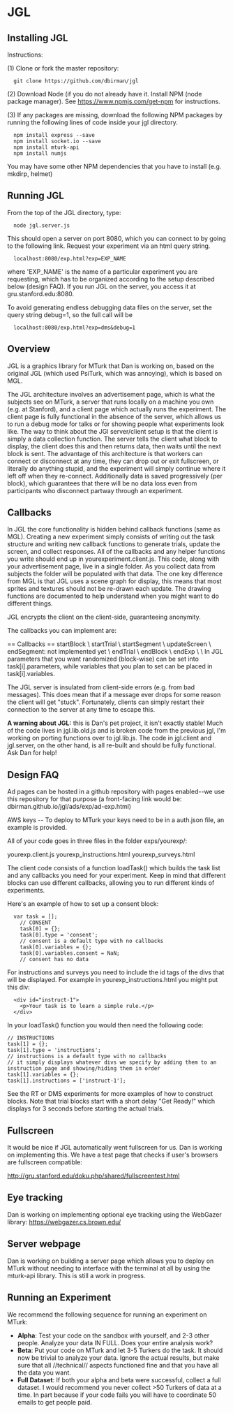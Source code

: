 
# JGL

## Installing JGL

Instructions:

(1) Clone or fork the master repository:

```
  git clone https://github.com/dbirman/jgl
```

(2) Download Node (if you do not already have it. Install NPM (node package manager). See https://www.npmjs.com/get-npm for instructions. 

(3) If any packages are missing, download the following NPM packages by running the following lines of code inside your jgl directory.

```
  npm install express --save
  npm install socket.io --save
  npm install mturk-api
  npm install numjs
```

You may have some other NPM dependencies that you have to install (e.g. mkdirp, helmet)

## Running JGL

From the top of the JGL directory, type:

```
  node jgl.server.js
```

This should open a server on port 8080, which you can connect to by going to the following link. Request your experiment via an html query string.

```
  localhost:8080/exp.html?exp=EXP_NAME
```
  
where 'EXP_NAME' is the name of a particular experiment you are requesting, which has to be organized according to the setup described below (design FAQ). If you run JGL on the server, you access it at gru.stanford.edu:8080.

To avoid generating endless debugging data files on the server, set the query string debug=1, so the full call will be 

```
  localhost:8080/exp.html?exp=dms&debug=1
```

## Overview

JGL is a graphics library for MTurk that Dan is working on, based on the original JGL (which used PsiTurk, which was annoying), which is based on MGL.

The JGL architecture involves an advertisement page, which is what the subjects see on MTurk, a server that runs locally on a machine you own (e.g. at Stanford), and a client page which actually runs the experiment. The client page is fully functional in the absence of the server, which allows us to run a debug mode for talks or for showing people what experiments look like. The way to think about the JGl server/client setup is that the client is simply a data collection function. The server tells the client what block to display, the client does this and then returns data, then waits until the next block is sent. The advantage of this architecture is that workers can connect or disconnect at any time, they can drop out or exit fullscreen, or literally do anything stupid, and the experiment will simply continue where it left off when they re-connect. Additionally data is saved progressively (per block), which guarantees that there will be no data loss even from participants who disconnect partway through an experiment.

## Callbacks

In JGL the core functionality is hidden behind callback functions (same as MGL). Creating a new experiment simply consists of writing out the task structure and writing new callback functions to generate trials, update the screen, and collect responses. All of the callbacks and any helper functions you write should end up in yourexperiment.client.js. This code, along with your advertisement page, live in a single folder. As you collect data from subjects the folder will be populated with that data. The one key difference from MGL is that JGL uses a scene graph for display, this means that most sprites and textures should not be re-drawn each update. The drawing functions are documented to help understand when you might want to do different things.

JGL encrypts the client on the client-side, guaranteeing anonymity.

The callbacks you can implement are:

== Callbacks ==
startBlock \\
startTrial \\
startSegment \\
updateScreen \\
endSegment: not implemented yet \\
endTrial \\
endBlock \\
endExp \\
\\
In JGL parameters that you want randomized (block-wise) can be set into task[i].parameters, while variables that you plan to set can be placed in task[i].variables.

The JGL server is insulated from client-side errors (e.g. from bad messages). This does mean that if a message ever drops for some reason the client will get "stuck". Fortunately, clients can simply restart their connection to the server at any time to escape this.

**A warning about JGL:** this is Dan's pet project, it isn't exactly stable! Much of the code lives in jgl.lib.old.js and is broken code from the previous jgl, I'm working on porting functions over to jgl.lib.js. The code in jgl.client and jgl.server, on the other hand, is all re-built and should be fully functional. Ask Dan for help!

## Design FAQ

Ad pages can be hosted in a github repository with pages enabled--we use this repository for that purpose (a front-facing link would be: dbirman.github.io/jgl/ads/exp/ad-exp.html)

AWS keys -- To deploy to MTurk your keys need to be in a auth.json file, an example is provided. 

All of your code goes in three files in the folder exps/yourexp/:

yourexp.client.js
yourexp_instructions.html
yourexp_surveys.html

The client code consists of a function loadTask() which builds the task list and any callbacks you need for your experiment. Keep in mind that different blocks can use different callbacks, allowing you to run different kinds of experiments.

Here's an example of how to set up a consent block:

```
  var task = [];
	// CONSENT
	task[0] = {};
	task[0].type = 'consent';
	// consent is a default type with no callbacks
	task[0].variables = {};
	task[0].variables.consent = NaN;
	// consent has no data
```

For instructions and surveys you need to include the id tags of the divs that will be displayed. For example in yourexp_instructions.html you might put this div:

```
  <div id="instruct-1">
	<p>Your task is to learn a simple rule.</p>
  </div>
```

In your loadTask() function you would then need the following code:

```
// INSTRUCTIONS
task[1] = {};
task[1].type = 'instructions';
// instructions is a default type with no callbacks
// it simply displays whatever divs we specify by adding them to an instruction page and showing/hiding them in order
task[1].variables = {};
task[1].instructions = ['instruct-1'];
```

See the RT or DMS experiments for more examples of how to construct blocks. Note that trial blocks start with a short delay "Get Ready!" which displays for 3 seconds before starting the actual trials.

## Fullscreen

It would be nice if JGL automatically went fullscreen for us. Dan is working on implementing this. We have a test page that checks if user's browsers are fullscreen compatible:

http://gru.stanford.edu/doku.php/shared/fullscreentest.html

## Eye tracking

Dan is working on implementing optional eye tracking using the WebGazer library: https://webgazer.cs.brown.edu/

## Server webpage

Dan is working on building a server page which allows you to deploy on MTurk without needing to interface with the terminal at all by using the mturk-api library. This is still a work in progress. 

## Running an Experiment 

We recommend the following sequence for running an experiment on MTurk:

  * **Alpha**: Test your code on the sandbox with yourself, and 2-3 other people. Analyze your data IN FULL. Does your entire analysis work?
  * **Beta**: Put your code on MTurk and let 3-5 Turkers do the task. It should now be trivial to analyze your data. Ignore the actual results, but make sure that all //technical// aspects functioned fine and that you have all the data you want.
  * **Full Dataset**: If both your alpha and beta were successful, collect a full dataset. I would recommend you never collect >50 Turkers of data at a time. In part because if your code fails you will have to coordinate 50 emails to get people paid.
